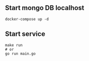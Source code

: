 ## Start mongo DB localhost
```shell
docker-compose up -d
```


## Start service

```shell
make run
# or
go run main.go
```